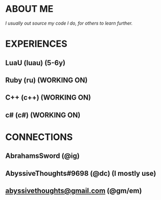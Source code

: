 
# ABOUT ME

*I usually out source my code I do, for others to learn further.*

# EXPERIENCES

LuaU (luau) (5-6y)
-
Ruby (ru) (WORKING ON)
-
C++ (c++) (WORKING ON)
-
c# (c#) (WORKING ON)
-

# CONNECTIONS 

AbrahamsSword (@ig)
-
AbyssiveThoughts#9698 (@dc) (I mostly use)
-
abyssivethoughts@gmail.com (@gm/em)
-

